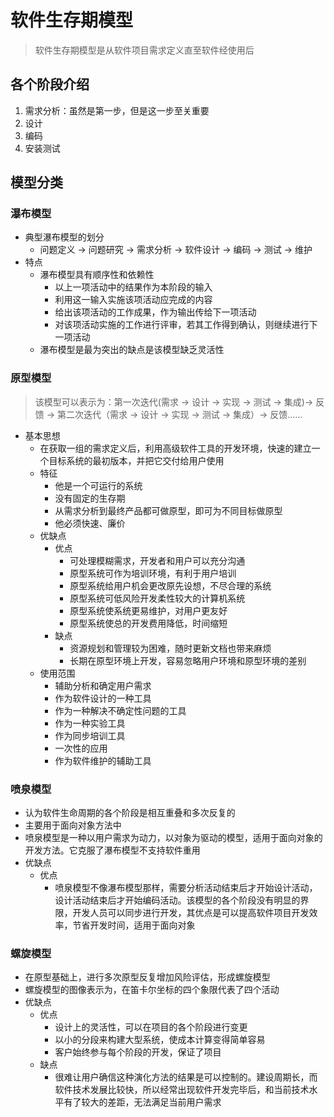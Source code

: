 # 软件生存期模型

> 软件生存期模型是从软件项目需求定义直至软件经使用后



## 各个阶段介绍

1. 需求分析：虽然是第一步，但是这一步至关重要
2. 设计
3. 编码
4. 安装测试



## 模型分类

### 瀑布模型

- 典型瀑布模型的划分
  - 问题定义 -> 问题研究 -> 需求分析 -> 软件设计 -> 编码 -> 测试 -> 维护
- 特点
  - 瀑布模型具有顺序性和依赖性
    - 以上一项活动中的结果作为本阶段的输入
    - 利用这一输入实施该项活动应完成的内容
    - 给出该项活动的工作成果，作为输出传给下一项活动
    - 对该项活动实施的工作进行评审，若其工作得到确认，则继续进行下一项活动
  - 瀑布模型是最为突出的缺点是该模型缺乏灵活性



### 原型模型

> 该模型可以表示为：第一次迭代(需求 -> 设计 -> 实现 -> 测试 -> 集成)-> 反馈 -> 第二次迭代（需求 -> 设计 -> 实现 -> 测试 -> 集成）-> 反馈......

- 基本思想
  - 在获取一组的需求定义后，利用高级软件工具的开发环境，快速的建立一个目标系统的最初版本，并把它交付给用户使用
  - 特征
    - 他是一个可运行的系统
    - 没有固定的生存期
    - 从需求分析到最终产品都可做原型，即可为不同目标做原型
    - 他必须快速、廉价
  - 优缺点
    - 优点
      - 可处理模糊需求，开发者和用户可以充分沟通
      - 原型系统可作为培训环境，有利于用户培训
      - 原型系统给用户机会更改原先设想，不尽合理的系统
      - 原型系统可低风险开发柔性较大的计算机系统
      - 原型系统使系统更易维护，对用户更友好
      - 原型系统使总的开发费用降低，时间缩短
    - 缺点
      - 资源规划和管理较为困难，随时更新文档也带来麻烦
      - 长期在原型环境上开发，容易忽略用户环境和原型环境的差别
  - 使用范围
    - 辅助分析和确定用户需求
    - 作为软件设计的一种工具
    - 作为一种解决不确定性问题的工具
    - 作为一种实验工具
    - 作为同步培训工具
    - 一次性的应用
    - 作为软件维护的辅助工具

### 喷泉模型

- 认为软件生命周期的各个阶段是相互重叠和多次反复的
- 主要用于面向对象方法中
- 喷泉模型是一种以用户需求为动力，以对象为驱动的模型，适用于面向对象的开发方法。它克服了瀑布模型不支持软件重用
- 优缺点
  - 优点
    - 喷泉模型不像瀑布模型那样，需要分析活动结束后才开始设计活动，设计活动结束后才开始编码活动。该模型的各个阶段没有明显的界限，开发人员可以同步进行开发，其优点是可以提高软件项目开发效率，节省开发时间，适用于面向对象



### 螺旋模型

- 在原型基础上，进行多次原型反复增加风险评估，形成螺旋模型
- 螺旋模型的图像表示为，在笛卡尔坐标的四个象限代表了四个活动
- 优缺点
  - 优点
    - 设计上的灵活性，可以在项目的各个阶段进行变更
    - 以小的分段来构建大型系统，使成本计算变得简单容易
    - 客户始终参与每个阶段的开发，保证了项目
  - 缺点
    - 很难让用户确信这种演化方法的结果是可以控制的。建设周期长，而软件技术发展比较快，所以经常出现软件开发完毕后，和当前技术水平有了较大的差距，无法满足当前用户需求